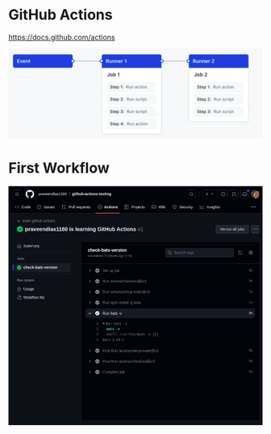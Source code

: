 # GitHub Actions

https://docs.github.com/actions

![](terminology.png)

# First Workflow

![](check-bats-version.png)